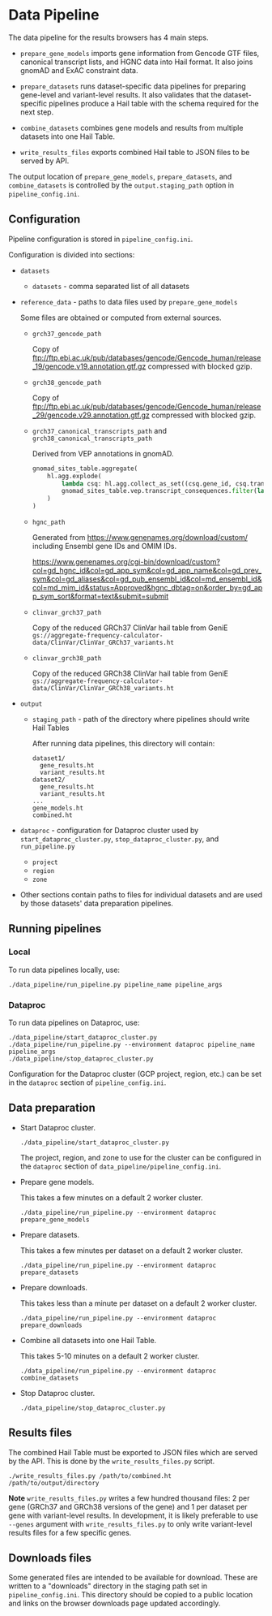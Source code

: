 # Data Pipeline

The data pipeline for the results browsers has 4 main steps.

- `prepare_gene_models` imports gene information from Gencode GTF files, canonical transcript
  lists, and HGNC data into Hail format. It also joins gnomAD and ExAC constraint data.

- `prepare_datasets` runs dataset-specific data pipelines for preparing gene-level and
  variant-level results. It also validates that the dataset-specific pipelines produce
  a Hail table with the schema required for the next step.

- `combine_datasets` combines gene models and results from multiple datasets into one Hail Table.

- `write_results_files` exports combined Hail table to JSON files to be served by API.

The output location of `prepare_gene_models`, `prepare_datasets`, and `combine_datasets` is
controlled by the `output.staging_path` option in `pipeline_config.ini`.

## Configuration

Pipeline configuration is stored in `pipeline_config.ini`.

Configuration is divided into sections:

- `datasets`

  - `datasets` - comma separated list of all datasets

- `reference_data` - paths to data files used by `prepare_gene_models`

  Some files are obtained or computed from external sources.

  - `grch37_gencode_path`

    Copy of ftp://ftp.ebi.ac.uk/pub/databases/gencode/Gencode_human/release_19/gencode.v19.annotation.gtf.gz
    compressed with blocked gzip.

  - `grch38_gencode_path`

    Copy of ftp://ftp.ebi.ac.uk/pub/databases/gencode/Gencode_human/release_29/gencode.v29.annotation.gtf.gz
    compressed with blocked gzip.

  - `grch37_canonical_transcripts_path` and `grch38_canonical_transcripts_path`

    Derived from VEP annotations in gnomAD.

    ```python
    gnomad_sites_table.aggregate(
        hl.agg.explode(
            lambda csq: hl.agg.collect_as_set((csq.gene_id, csq.transcript_id)),
            gnomad_sites_table.vep.transcript_consequences.filter(lambda csq: csq.canonical == 1),
        )
    )
    ```

  - `hgnc_path`

    Generated from https://www.genenames.org/download/custom/ including Ensembl gene IDs and OMIM IDs.

    https://www.genenames.org/cgi-bin/download/custom?col=gd_hgnc_id&col=gd_app_sym&col=gd_app_name&col=gd_prev_sym&col=gd_aliases&col=gd_pub_ensembl_id&col=md_ensembl_id&col=md_mim_id&status=Approved&hgnc_dbtag=on&order_by=gd_app_sym_sort&format=text&submit=submit

  - `clinvar_grch37_path`

    Copy of the reduced GRCh37 ClinVar hail table from GeniE
    `gs://aggregate-frequency-calculator-data/ClinVar/ClinVar_GRCh37_variants.ht`

  - `clinvar_grch38_path`

    Copy of the reduced GRCh38 ClinVar hail table from GeniE
    `gs://aggregate-frequency-calculator-data/ClinVar/ClinVar_GRCh38_variants.ht`

- `output`

  - `staging_path` - path of the directory where pipelines should write Hail Tables

    After running data pipelines, this directory will contain:

    ```
    dataset1/
      gene_results.ht
      variant_results.ht
    dataset2/
      gene_results.ht
      variant_results.ht
    ...
    gene_models.ht
    combined.ht
    ```

- `dataproc` - configuration for Dataproc cluster used by `start_dataproc_cluster.py`,
  `stop_dataproc_cluster.py`, and `run_pipeline.py`

  - `project`
  - `region`
  - `zone`

- Other sections contain paths to files for individual datasets and are used by those
  datasets' data preparation pipelines.

## Running pipelines

### Local

To run data pipelines locally, use:

```
./data_pipeline/run_pipeline.py pipeline_name pipeline_args
```

### Dataproc

To run data pipelines on Dataproc, use:

```
./data_pipeline/start_dataproc_cluster.py
./data_pipeline/run_pipeline.py --environment dataproc pipeline_name pipeline_args
./data_pipeline/stop_dataproc_cluster.py
```

Configuration for the Dataproc cluster (GCP project, region, etc.) can be set in the `dataproc`
section of `pipeline_config.ini`.

## Data preparation

- Start Dataproc cluster.

  ```
  ./data_pipeline/start_dataproc_cluster.py
  ```

  The project, region, and zone to use for the cluster can be configured in the `dataproc` section
  of `data_pipeline/pipeline_config.ini`.

- Prepare gene models.

  This takes a few minutes on a default 2 worker cluster.

  ```
  ./data_pipeline/run_pipeline.py --environment dataproc prepare_gene_models
  ```

- Prepare datasets.

  This takes a few minutes per dataset on a default 2 worker cluster.

  ```
  ./data_pipeline/run_pipeline.py --environment dataproc prepare_datasets
  ```

- Prepare downloads.

  This takes less than a minute per dataset on a default 2 worker cluster.

  ```
  ./data_pipeline/run_pipeline.py --environment dataproc prepare_downloads
  ```

- Combine all datasets into one Hail Table.

  This takes 5-10 minutes on a default 2 worker cluster.

  ```
  ./data_pipeline/run_pipeline.py --environment dataproc combine_datasets
  ```

- Stop Dataproc cluster.

  ```
  ./data_pipeline/stop_dataproc_cluster.py
  ```

## Results files

The combined Hail Table must be exported to JSON files which are served by the API. This is done
by the `write_results_files.py` script.

```
./write_results_files.py /path/to/combined.ht /path/to/output/directory
```

**Note** `write_results_files.py` writes a few hundred thousand files: 2 per gene (GRCh37 and GRCh38
versions of the gene) and 1 per dataset per gene with variant-level results. In development, it is
likely preferable to use `--genes` argument with `write_results_files.py` to only write variant-level
results files for a few specific genes.

## Downloads files

Some generated files are intended to be available for download. These are written to a "downloads"
directory in the staging path set in `pipeline_config.ini`. This directory should be copied to a
public location and links on the browser downloads page updated accordingly.

